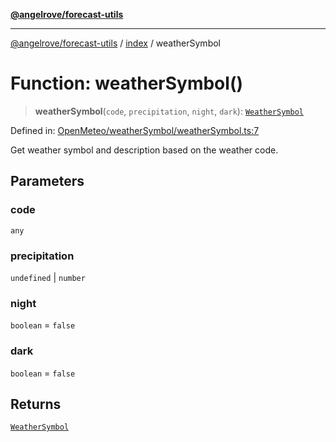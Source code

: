 [**@angelrove/forecast-utils**](../../README.md)

***

[@angelrove/forecast-utils](../../README.md) / [index](../README.md) / weatherSymbol

# Function: weatherSymbol()

> **weatherSymbol**(`code`, `precipitation`, `night`, `dark`): [`WeatherSymbol`](../../OpenMeteo/type-aliases/WeatherSymbol.md)

Defined in: [OpenMeteo/weatherSymbol/weatherSymbol.ts:7](https://github.com/angelrove/forecast-utils/blob/c8671c08665caf44781ca994161c6a147044eefe/src/OpenMeteo/weatherSymbol/weatherSymbol.ts#L7)

Get weather symbol and description based on the weather code.

## Parameters

### code

`any`

### precipitation

`undefined` | `number`

### night

`boolean` = `false`

### dark

`boolean` = `false`

## Returns

[`WeatherSymbol`](../../OpenMeteo/type-aliases/WeatherSymbol.md)
